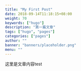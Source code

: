 ```yaml
---
title: "My First Post"
date: 2018-09-14T11:18:15+08:00
weight: 70
keywords: ["hugo"]
description: "第一篇文章"
tags: ["hugo", "pages"]
categories: ["pages"]
author: ""
banner: "banners/placeholder.png"
menu: ""
---
```


这里是文章内容test
